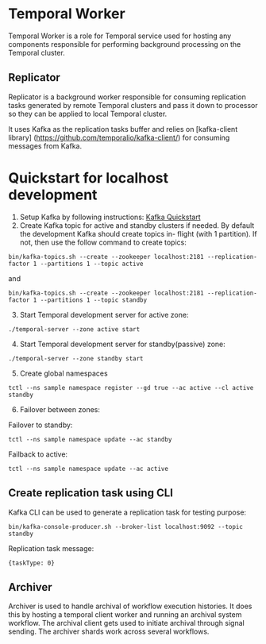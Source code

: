 Temporal Worker
==============

Temporal Worker is a role for Temporal service used for hosting any
components responsible for performing background processing on the Temporal
cluster.

Replicator
----------

Replicator is a background worker responsible for consuming replication tasks
generated by remote Temporal clusters and pass it down to processor so they
can be applied to local Temporal cluster.

It uses Kafka as the replication tasks buffer and relies on
[kafka-client library] (https://github.com/temporalio/kafka-client/) for consuming
messages from Kafka.


Quickstart for localhost development
====================================

1. Setup Kafka by following instructions:
[Kafka Quickstart](https://kafka.apache.org/quickstart)
2. Create Kafka topic for active and standby clusters if needed. By default the development Kafka should create topics in- flight (with 1 partition). If not, then use the follow command to create topics:
```
bin/kafka-topics.sh --create --zookeeper localhost:2181 --replication-factor 1 --partitions 1 --topic active
```
and 
```
bin/kafka-topics.sh --create --zookeeper localhost:2181 --replication-factor 1 --partitions 1 --topic standby
```
3. Start Temporal development server for active zone:
```
./temporal-server --zone active start
```

4. Start Temporal development server for standby(passive) zone:
```
./temporal-server --zone standby start
```

5. Create global namespaces
```
tctl --ns sample namespace register --gd true --ac active --cl active standby
```

6. Failover between zones:

Failover to standby:
```
tctl --ns sample namespace update --ac standby
```
Failback to active:
```
tctl --ns sample namespace update --ac active
```

Create replication task using CLI
---------------------------------

Kafka CLI can be used to generate a replication task for testing purpose:

```
bin/kafka-console-producer.sh --broker-list localhost:9092 --topic standby
```

Replication task message:
```
{taskType: 0}
```

Archiver
--------

Archiver is used to handle archival of workflow execution histories. It does this by hosting a temporal client worker
and running an archival system workflow. The archival client gets used to initiate archival through signal sending. The archiver
shards work across several workflows. 
